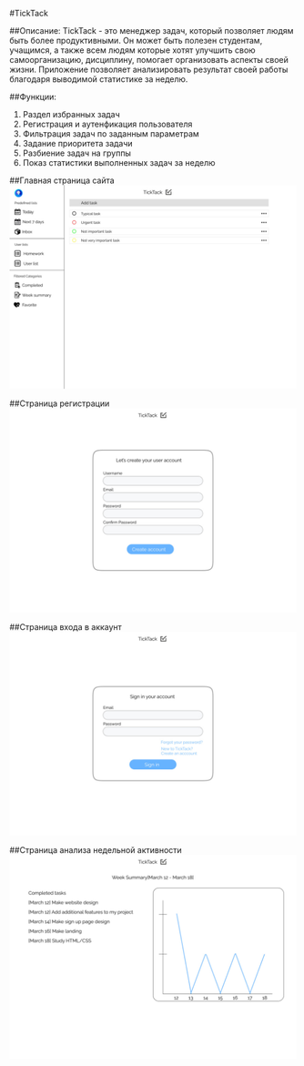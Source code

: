 #TickTack

##Описание:
TickTack - это менеджер задач, который позволяет людям быть более продуктивными. Он может быть полезен студентам, учащимся, а также всем людям которые хотят улучшить свою самоорганизацию, дисциплину, помогает организовать аспекты своей жизни. Приложение позволяет анализировать результат своей работы благодаря выводимой статистике за неделю.

##Функции:
1. Раздел избранных задач
2. Регистрация и аутенфикация пользователя
3. Фильтрация задач по заданным параметрам
4. Задание приоритета задачи
5. Разбиение задач на группы
6. Показ статистики выполненных задач за неделю

##Главная страница сайта
![Главная страница сайта](./Lab2/mainPage.jpg "Главная страница сайта")

##Страница регистрации
![Страница регистрации](./Lab2/signUp.jpg "Страница регистрации")

##Страница входа в аккаунт
![Страница входа в аккаунт](./Lab2/signin.jpg "Страница входа в аккаунт")

##Страница анализа недельной активности
![Страница анализа недельной активности](./Lab2/weekSummary.jpg  "Страница анализа недельной активности")